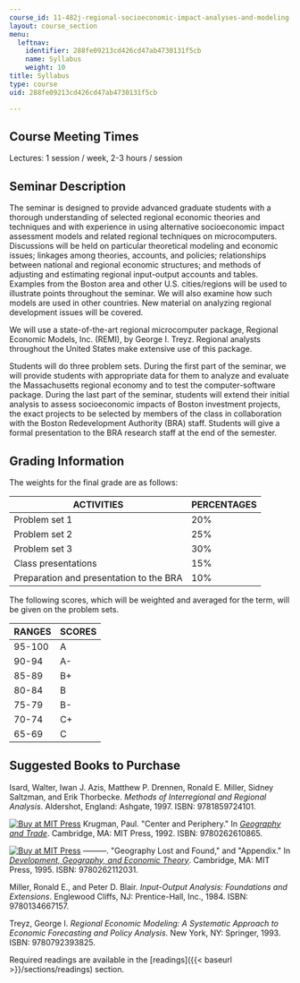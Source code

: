 ```yaml
---
course_id: 11-482j-regional-socioeconomic-impact-analyses-and-modeling-fall-2007
layout: course_section
menu:
  leftnav:
    identifier: 288fe09213cd426cd47ab4730131f5cb
    name: Syllabus
    weight: 10
title: Syllabus
type: course
uid: 288fe09213cd426cd47ab4730131f5cb

---
```


Course Meeting Times
--------------------

Lectures: 1 session / week, 2-3 hours / session

Seminar Description
-------------------

The seminar is designed to provide advanced graduate students with a thorough understanding of selected regional economic theories and techniques and with experience in using alternative socioeconomic impact assessment models and related regional techniques on microcomputers. Discussions will be held on particular theoretical modeling and economic issues; linkages among theories, accounts, and policies; relationships between national and regional economic structures; and methods of adjusting and estimating regional input-output accounts and tables. Examples from the Boston area and other U.S. cities/regions will be used to illustrate points throughout the seminar. We will also examine how such models are used in other countries. New material on analyzing regional development issues will be covered.

We will use a state-of-the-art regional microcomputer package, Regional Economic Models, Inc. (REMI), by George I. Treyz. Regional analysts throughout the United States make extensive use of this package.

Students will do three problem sets. During the first part of the seminar, we will provide students with appropriate data for them to analyze and evaluate the Massachusetts regional economy and to test the computer-software package. During the last part of the seminar, students will extend their initial analysis to assess socioeconomic impacts of Boston investment projects, the exact projects to be selected by members of the class in collaboration with the Boston Redevelopment Authority (BRA) staff. Students will give a formal presentation to the BRA research staff at the end of the semester.

Grading Information
-------------------

The weights for the final grade are as follows:

| ACTIVITIES | PERCENTAGES |
| --- | --- |
| Problem set 1 | 20% |
| Problem set 2 | 25% |
| Problem set 3 | 30% |
| Class presentations | 15% |
| Preparation and presentation to the BRA | 10% 

The following scores, which will be weighted and averaged for the term, will be given on the problem sets.

| RANGES | SCORES |
| --- | --- |
| 95-100 | A |
| 90-94 | A- |
| 85-89 | B+ |
| 80-84 | B |
| 75-79 | B- |
| 70-74 | C+ |
| 65-69 | C 

Suggested Books to Purchase
---------------------------

Isard, Walter, Iwan J. Azis, Matthew P. Drennen, Ronald E. Miller, Sidney Saltzman, and Erik Thorbecke. _Methods of Interregional and Regional Analysis_. Aldershot, England: Ashgate, 1997. ISBN: 9781859724101.

[![Buy at MIT Press](/images/mp_logo.gif)](https://mitpress.mit.edu/9780262610865) Krugman, Paul. "Center and Periphery." In [_Geography and Trade_](https://mitpress.mit.edu/9780262610865). Cambridge, MA: MIT Press, 1992. ISBN: 9780262610865.

[![Buy at MIT Press](/images/mp_logo.gif)](https://mitpress.mit.edu/9780262112031) ———. "Geography Lost and Found," and "Appendix." In [_Development, Geography, and Economic Theory_](https://mitpress.mit.edu/9780262112031). Cambridge, MA: MIT Press, 1995. ISBN: 9780262112031.

Miller, Ronald E., and Peter D. Blair. _Input-Output Analysis: Foundations and Extensions_. Englewood Cliffs, NJ: Prentice-Hall, Inc., 1984. ISBN: 9780134667157.

Treyz, George I. _Regional Economic Modeling: A Systematic Approach to Economic Forecasting and Policy Analysis_. New York, NY: Springer, 1993. ISBN: 9780792393825.

Required readings are available in the [readings]({{< baseurl >}}/sections/readings) section.